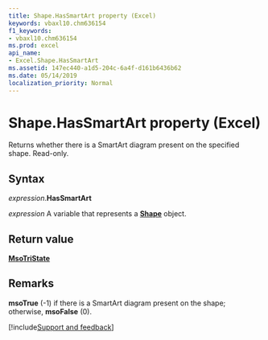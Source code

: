 ```yaml
---
title: Shape.HasSmartArt property (Excel)
keywords: vbaxl10.chm636154
f1_keywords:
- vbaxl10.chm636154
ms.prod: excel
api_name:
- Excel.Shape.HasSmartArt
ms.assetid: 147ec440-a1d5-204c-6a4f-d161b6436b62
ms.date: 05/14/2019
localization_priority: Normal
---
```



# Shape.HasSmartArt property (Excel)

Returns whether there is a SmartArt diagram present on the specified shape. Read-only.


## Syntax

_expression_.**HasSmartArt**

_expression_ A variable that represents a **[Shape](Excel.Shape.md)** object.


## Return value

**[MsoTriState](Office.MsoTriState.md)**


## Remarks

**msoTrue** (-1) if there is a SmartArt diagram present on the shape; otherwise, **msoFalse** (0).




[!include[Support and feedback](~/includes/feedback-boilerplate.md)]